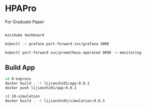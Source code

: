 # HPAPro
For Graduate Paper


## 
```bash
minikube dashboard 

kubectl -n grafana port-forward svc/grafana 3000

kubectl port-forward svc/prometheus-operated 9090 -n monitoring
```

## Build App
```bash
cd 0-express
docker build . -t lijianzhi01/app:0.0.1
docker push lijianzhi01/app:0.0.1

cd 10-simulation
docker build . -t lijianzhi01/simulation:0.0.3
```


